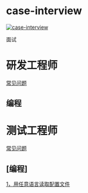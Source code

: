 # case-interview

[![case-interview](https://img.shields.io/badge/case--interview-v1.0.0-brightgreen)](https://github.com/yuan2011/case-interview)&nbsp;


面试

# 研发工程师
[常见问题](/software-engineer/question.txt)
## 编程

# 测试工程师
[常见问题](/QA-engineer/question.txt)

## [编程]
  [1，用任意语言读取配置文件](./QA-engineer/program/get-conf)
